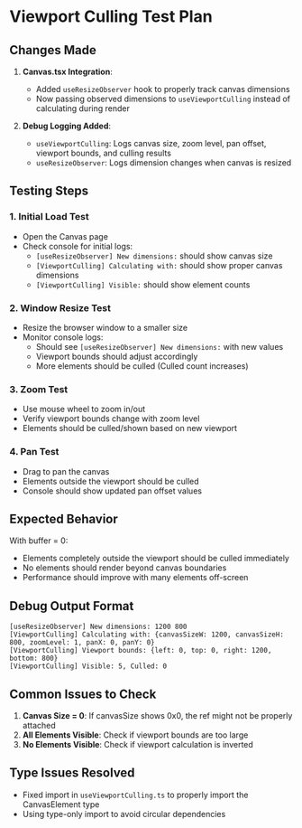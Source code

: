 # Viewport Culling Test Plan

## Changes Made

1. **Canvas.tsx Integration**: 
   - Added `useResizeObserver` hook to properly track canvas dimensions
   - Now passing observed dimensions to `useViewportCulling` instead of calculating during render

2. **Debug Logging Added**:
   - `useViewportCulling`: Logs canvas size, zoom level, pan offset, viewport bounds, and culling results
   - `useResizeObserver`: Logs dimension changes when canvas is resized

## Testing Steps

### 1. Initial Load Test
- Open the Canvas page
- Check console for initial logs:
  - `[useResizeObserver] New dimensions:` should show canvas size
  - `[ViewportCulling] Calculating with:` should show proper canvas dimensions
  - `[ViewportCulling] Visible:` should show element counts

### 2. Window Resize Test
- Resize the browser window to a smaller size
- Monitor console logs:
  - Should see `[useResizeObserver] New dimensions:` with new values
  - Viewport bounds should adjust accordingly
  - More elements should be culled (Culled count increases)

### 3. Zoom Test
- Use mouse wheel to zoom in/out
- Verify viewport bounds change with zoom level
- Elements should be culled/shown based on new viewport

### 4. Pan Test
- Drag to pan the canvas
- Elements outside the viewport should be culled
- Console should show updated pan offset values

## Expected Behavior

With buffer = 0:
- Elements completely outside the viewport should be culled immediately
- No elements should render beyond canvas boundaries
- Performance should improve with many elements off-screen

## Debug Output Format

```
[useResizeObserver] New dimensions: 1200 800
[ViewportCulling] Calculating with: {canvasSizeW: 1200, canvasSizeH: 800, zoomLevel: 1, panX: 0, panY: 0}
[ViewportCulling] Viewport bounds: {left: 0, top: 0, right: 1200, bottom: 800}
[ViewportCulling] Visible: 5, Culled: 0
```

## Common Issues to Check

1. **Canvas Size = 0**: If canvasSize shows 0x0, the ref might not be properly attached
2. **All Elements Visible**: Check if viewport bounds are too large
3. **No Elements Visible**: Check if viewport calculation is inverted

## Type Issues Resolved

- Fixed import in `useViewportCulling.ts` to properly import the CanvasElement type
- Using type-only import to avoid circular dependencies
